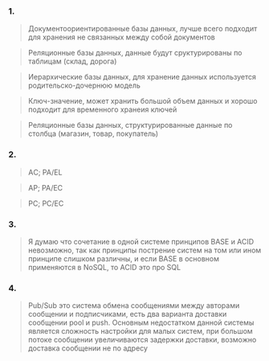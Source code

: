 ### 1.
> Документоориентированные базы данных, лучше всего подходит для хранения не связанных между собой документов

> Реляционные базы данных, данные будут сруктурированы по таблицам (склад, дорога) 

> Иерархические базы данных, для хранение данных используется родительско-дочернюю модель

> Ключ-значение, может хранить большой объем данных и хорошо подходит для временного хранеия ключей

> Реляционные базы данных, структурированные данные по столбца (магазин, товар, покупатель)

### 2.

> AС; PA/EL

> AP; PA/EC

> PС; PC/EC 

### 3.

> Я думаю что сочетание в одной системе принципов BASE и ACID невозможно, так как принципы пострение систем на том или ином принципе слишком различны, и если BASE в основном применяются в NoSQL, то ACID это про SQL

### 4. 

> Pub/Sub это система обмена сообщениями между авторами сообщении и подписчиками, есть два варианта доставки сообщении pool и push. Основным недостатком данной системы является сложность настройки для малых систем, при большом потоке сообщении увеличиваются задержки доставки, возможно доставка сообщении не по адресу
